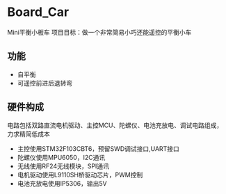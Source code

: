 # Board_Car
Mini平衡小板车
项目目标：做一个非常简易小巧还能遥控的平衡小车
## 功能
- 自平衡
- 可遥控前进后退转弯

## 硬件构成
电路包括双路直流电机驱动、主控MCU、陀螺仪、电池充放电、调试电路组成，力求精简低成本
- 主控使用STM32F103CBT6，预留SWD调试接口,UART接口
- 陀螺仪使用MPU6050，I2C通讯
- 无线使用RF24无线模块，SPI通讯
- 电机驱动使用L9110SH桥驱动芯片，PWM控制
- 电池充放电使用IP5306，输出5V